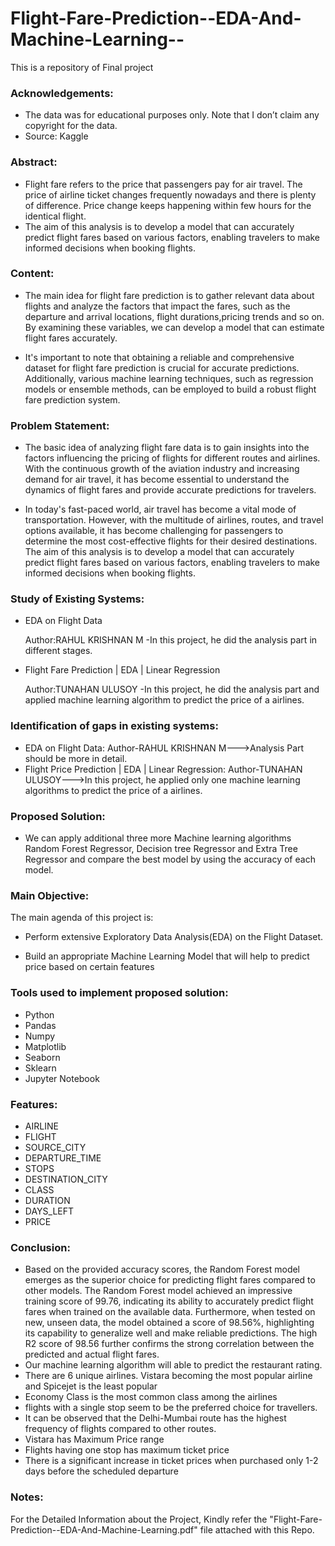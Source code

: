 # Flight-Fare-Prediction--EDA-And-Machine-Learning--
This is a repository of Final project
### Acknowledgements:
 - The data was for educational purposes only. Note that I don’t claim any copyright for the data.
 - Source: Kaggle

### Abstract:

* Flight fare refers to the price that passengers pay for air travel. The price of airline ticket changes frequently nowadays and there is plenty of difference. Price change keeps happening within few hours for the identical flight.
*  The aim of this analysis is to develop a model that can accurately predict flight fares based on various factors, enabling travelers to make informed decisions when booking flights.

### Content:
* The main idea for flight fare prediction is to gather relevant data about flights and analyze the factors that impact the fares, such as the departure and arrival locations, flight durations,pricing trends and so on. By examining these variables, we can develop a model that can estimate flight fares accurately.

* It's important to note that obtaining a reliable and comprehensive dataset for flight fare prediction is crucial for accurate predictions. Additionally, various machine learning techniques, such as regression models or ensemble methods, can be employed to build a robust flight fare prediction system.

### Problem Statement:
* The basic idea of analyzing flight fare data is to gain insights into the factors influencing the pricing of flights for different routes and airlines. With the continuous growth of the aviation industry and increasing demand for air travel, it has become essential to understand the dynamics of flight fares and provide accurate predictions for travelers.

* In today's fast-paced world, air travel has become a vital mode of transportation. However, with the multitude of airlines, routes, and travel options available, it has become challenging for passengers to determine the most cost-effective flights for their desired destinations. The aim of this analysis is to develop a model that can accurately predict flight fares based on various factors, enabling travelers to make informed decisions when booking flights.

### Study of Existing Systems:
* EDA on Flight Data

  Author:RAHUL KRISHNAN M -In this project, he did the analysis part in different stages.

* Flight Fare Prediction | EDA | Linear Regression

  Author:TUNAHAN ULUSOY -In this project, he did the analysis part and applied machine learning algorithm to predict the price of a airlines.
 
 ### Identification of gaps in existing systems:
 * EDA on Flight Data: Author-RAHUL KRISHNAN M--->Analysis Part should be more in detail.
 * Flight Price Prediction | EDA | Linear Regression: Author-TUNAHAN ULUSOY--->In this project, he applied only one machine learning algorithms to predict the price of a airlines.
 
 ### Proposed Solution:
 * We can apply additional three more Machine learning algorithms Random Forest Regressor, Decision tree Regressor and Extra Tree Regressor and compare the best model by using the accuracy of each model.
 
 ### Main Objective:
 The main agenda of this project is:

* Perform extensive Exploratory Data Analysis(EDA) on the Flight Dataset.

* Build an appropriate Machine Learning Model that will help to predict price based on certain features

### Tools used to implement proposed solution:
 * Python 
 * Pandas
 * Numpy 
 * Matplotlib 
 * Seaborn  
 * Sklearn 
 * Jupyter Notebook
 
 ### Features:
* AIRLINE
* FLIGHT
* SOURCE_CITY
* DEPARTURE_TIME
* STOPS
* DESTINATION_CITY
* CLASS 
* DURATION
* DAYS_LEFT
* PRICE

### Conclusion:
*	Based on the provided accuracy scores, the Random Forest model emerges as the superior choice for predicting flight fares compared to other models. The Random Forest model achieved an impressive training score of 99.76, indicating its ability to accurately predict flight fares when trained on the available data. Furthermore, when tested on new, unseen data, the model obtained a score of 98.56%, highlighting its capability to generalize well and make reliable predictions. The high R2 score of 98.56 further confirms the strong correlation between the predicted and actual flight fares.
*	Our machine learning algorithm will able to predict the restaurant rating.
*	There are 6 unique airlines. Vistara becoming the most popular airline and Spicejet is the least popular
*	Economy Class is the most common class among the airlines
*	flights with a single stop seem to be the preferred choice for travellers.
*	 It can be observed that the Delhi-Mumbai route has the highest frequency of flights compared to other routes. 
*	Vistara has Maximum Price range
*	Flights having one stop has maximum ticket price
*	 There is a significant increase in ticket prices when purchased only 1-2 days before the scheduled departure

### Notes:
For the Detailed Information about the Project, Kindly refer the "Flight-Fare-Prediction--EDA-And-Machine-Learning.pdf" file attached with this Repo.
